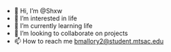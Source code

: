 - 👋 Hi, I’m @Shxw
- 👀 I’m interested in life
- 🌱 I’m currently learning life
- 💞️ I’m looking to collaborate on projects
- 📫 How to reach me bmallory2@student.mtsac.edu

<!---
Shxw/Shxw is a ✨ special ✨ repository because its `README.md` (this file) appears on your GitHub profile.
You can click the Preview link to take a look at your changes.
--->
